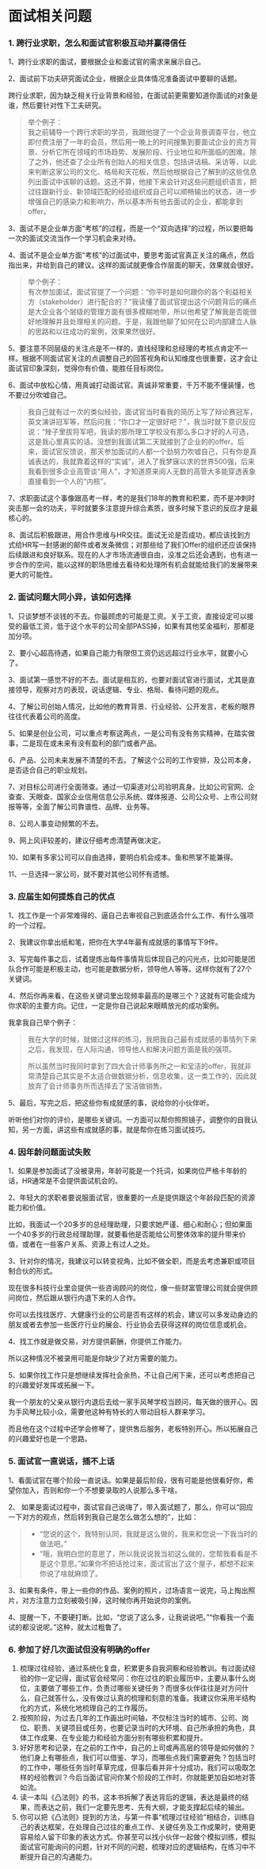 # 面试相关问题

### 1. 跨行业求职，怎么和面试官积极互动并赢得信任

1、跨行业求职的面试，要根据企业和面试官的需求来展示自己。

2、面试前下功夫研究面试企业，根据企业具体情况准备面试中要聊的话题。

跨行业求职，因为缺乏相关行业背景和经验，在面试前更需要知道你面试的对象是谁，然后要针对性下工夫研究。

> 举个例子：  
> 我之前辅导一个跨行求职的学员，我跟他提了一个企业背景调查平台，他立即付费注册了一年的会员，然后用一晚上的时间搜集到要面试企业的资方背景、分析它所在领域的市场趋势、发展阶段、行业地位和所面临的困难。除了之外，他还查了企业所有创始人的相关信息，包括讲话稿、采访等，以此来判断这家公司的文化、格局和天花板，然后他根据自己了解到的这些信息列出面试中该聊的话题。这还不算，他接下来会针对这些问题组织语言，把过往跟新行业、新领域匹配的经验组织成自己可以顺畅输出的状态，进一步增强自己的感染力和影响力，所以基本所有他去面试的企业，都能拿到offer。

3、面试不是企业单方面“考核”的过程，而是一个“双向选择”的过程，所以要把每一次的面试交流当作一个学习机会来对待。

4、面试不是企业单方面“考核”的过面试中，要思考面试官真正关注的痛点，然后指出来，并给到自己的建议。这样的面试就更像合作层面的聊天，效果就会很好。

> 举个例子：  
> 有次参加面试，面试官提了一个问题：“你平时是如何跟你的各个利益相关方（stakeholder）进行配合的？”我读懂了面试官提出这个问题背后的痛点是大企业各个层级的管理方面有很多模糊地带，所以他希望了解我是否能很好地理解并且处理相关的问题。于是，我跟他聊了如何在公司内部建立人脉的思路和以往成功的案例，效果果然很好。

5、要注意不同层级的关注点是不一样的，直线经理和总经理的考核点肯定不一样。根据不同面试官关注的点调整自己的回答视角和认知维度也很重要，这才会让面试官印象深刻，觉得你有价值，能胜任目标岗位。

6、面试中放松心情，用真诚打动面试官。真诚非常重要，千万不能不懂装懂，也不要过分吹嘘自己。

> 我自己就有过一次的类似经验，面试官当时看我的简历上写了辩论赛冠军，英文演讲冠军等，然后问我：“你口才一定很好吧？”，我当时就下意识反应说：“矬子里拔将军吧，我读的那所理工学校没有那么多口才好的人可选，这是我心里真实的话。没想到我面试第二天就接到了企业的的offer。后来，面试官反馈说，那天参加面试的人都一个劲努力吹嘘自己，只有你是真诚表达的，我就靠着这样的“实诚”，进入了我梦寐以求的世界500强，后来我看到很多企业高管谈“用人”，才知道原来阅人无数的高管大多能穿透表象直接看到一个人的“内核”。

7、求职面试这个事像跟高考一样，考的是我们18年的教育和积累，而不是冲刺时突击那一会的功夫，平时就要多注意提升综合素质，很多时候下意识的反应才是最核心的。

8、面试后积极跟进，用合作思维与HR交往。面试无论是否成功，都应该找到方式给HR写一封感谢的邮件或者发条微信；对那些给了我们Offer的组织还应该保持后续跟进和良好联系。现在的人才市场流通很自由，没准之后还会遇到，也有进一步合作的空间，能以这样的职场思维去看待和处理所有机会就能给我们的发展带来更大的可能性。

### 2. 面试问题大同小异，该如何选择

1、只谈梦想不谈钱的不去。你最顾虑的可能是工资。关于工资，直接设定可以接受的最低工资，低于这个水平的公司全部PASS掉，如果有其他奖金福利，那都是加分项。

2、要小心超高待遇，如果自己能力有限但工资仍远远超过行业水平，就要小心了。

3、面试第一感觉不好的不去。面试是相互的，也要对面试官进行面试，尤其是直接领导，观察对方的表现，说话逻辑、专业、格局、看待问题的观点。

4、了解公司创始人情况，比如他的教育背景、行业经验、公开发言，老板的眼界往往代表着公司的高度。

5、如果是创业公司，可以重点考察这两点，一是公司有没有务实精神，在踏实做事，二是现在或未来有没有盈利的部门或者产品。

6、产品、公司未来发展不清楚的不去。了解这个公司的工作安排，及公司本身，是否适合自己的职业规划。

7、对目标公司进行全面筛查。通过一切渠道对公司验明真身。比如公司官网、企查查、天眼查、国家企业信用信息公示系统、媒体报道、公司公众号、上市公司财报等等，全面了解公司靠谱性、品牌、业务等。

8、公司人事变动频繁的不去。

9、网上风评较差的，建议仔细考虑清楚再做决定。

10、如果有多家公司可以自由选择，要明白机会成本。鱼和熊掌不能兼得。

11、一旦选择一家公司，就不要对其他公司怀有遗憾。

### 3. 应届生如何提炼自己的优点

1、找工作是一个非常难得的、逼自己去审视自己到底适合什么工作、有什么强项的一个过程。

2、我建议你拿出纸和笔，把你在大学4年最有成就感的事情写下9件。

3、写完每件事之后，试着提炼出每件事情背后体现自己的闪光点，比如可能是团队合作可能是积极主动，也可能是数据分析，领导他人等等。这样你就有了27个关键词。

4、然后你再来看，在这些关键词里出现频率最高的是哪三个？这就有可能会成为你求职的主要方向。记住，一定是你自己说起来眼睛放光的成功案例。

我拿我自己举个例子：

> 我在大学的时候，就做过这样的练习，我把我自己最有成就感的事情列下来之后，我发现，在人际沟通，领导他人和解决问题方面是我的强项。
>
> 所以虽然当时我同时拿到了四大会计师事务所之一和宝洁的offer，我就非常清楚自己其实是不太适合做数据分析，信息收集，这一类工作的，因此就放弃了会计师事务所而选择去了宝洁做销售。

5、最后，写完之后，把这些你有成就感的事，说给你的小伙伴听。

听听他们对你的评价，是哪些关键词。一方面可以帮你照照镜子，调整你的自我认知，另一方面，讲这些有成就感的事，就是帮你在练习面试技巧。

### 4. 因年龄问题面试失败

1、如果是参加面试了没被录用，年龄可能是一个托词，如果岗位严格卡年龄的话，HR通常是不会提供面试机会的。

2、年轻大的求职者要说服面试官，很重要的一点是提供跟这个年龄段匹配的资源能力和价值。

比如，我面试一个20多岁的总经理助理，只要求她严谨、细心和耐心；但如果面一个40多岁的行政总经理助理，就要看他是否能给公司整体效率的提升带来价值，或者在一些客户关系、资源上有过人之处。

3、针对你的情况，我建议可以转变视角，比如不做全职，而是去考虑兼职或项目制合伙的形式。

现在很多科技行业里会提供一些咨询顾问的岗位，像一些财富管理公司就会提供顾问岗位，然后跟从银行内退下来的人合作。

你可以去找找医疗、大健康行业的公司是否有这样的机会，建议可以多发动身边的朋友或者去参加一些医疗行业的展会、行业协会去获得这样的岗位信息或机会。

4、找工作就是做交易，对方提供薪酬，你提供工作能力。

所以这种情况不被录用可能是你缺少了对方需要的能力。

5、如果你找工作只是想继续发挥社会余热，不让自己闲下来，还可以考虑把自己的兴趣爱好发挥或拓展一下。

我一个朋友的父亲从银行内退后去给一家手风琴学校当顾问，每天做的很开心。因为手风琴比较小众，需要他这种有特长的人带动目标人群来学习。

而且他在这个过程中还学会修琴了，提供售后服务，老板特别开心。所以拓展自己的兴趣爱好也是一个思路。

### 5. 面试官一直说话，插不上话

1、看面试官在哪个阶段一直说话。如果是最后阶段，很有可能是他很看好你，希望你加入，否则和你一个不想要录取的人说那么多干啥。

2、 如果是面试过程中，面试官自己说嗨了，带入面试题了，那么，你可以“回应一下对方的观点，然后转到我自己是怎么做怎么想的”，比如：

> * “您说的这个，我特别认同，我就是这么做的，我来和您说一下我当时的做法吧。” 
> * “哦，我明白您的意思了，所以我说说我当初这么做的，您帮我看看是不是这个意思。”如果你不把话抢过来，面试官出了这个屋子，都想不起来你说了啥就麻烦了。

3、如果有条件，带上一些你的作品、案例的照片，过场语言一说完，马上掏出照片，对方注意力立刻被吸引掉，这时候你再开始说你的案例。

4、提醒一下，不要硬打断。比如，“您说了这么多，让我说说吧。”“你看我一个面试的都没说呢。”这种，就太过粗鲁了。

### 6. 参加了好几次面试但没有明确的offer

1. 梳理过往经验，通过系统化复盘，积累更多自我洞察和经验教训。有过面试经验的你一定记得，面试官会经常问：你在过往的职业履历中，主要从事什么岗位，主要做了哪些工作，负责过哪些关键任务？而很多伙伴往往是对方问什么，自己就答什么，没有做过认真的梳理和刻意的准备。我建议你采用半结构化的方式，系统化地梳理自己的工作履历。 
2. 按照阶段，为过去几年的工作画出时间轴，不仅标注当时的城市、公司、岗位、职责、关键项目或任务，也要记录当时的大环境、自己所承担的角色，具体工作成果、在专业能力和经验方面分别有哪些积累和提升。 
3. 好好思考和记录，在之前的工作中，自己的上司或再高层的领导是如何做的？他们身上有哪些点，我们可以借鉴、学习，而哪些点我们需要避免？包括当时的工作中，哪些任务当时草草完成，但事后看并非十分成功，我们可以吸取怎样的经验教训？今后当面试官问你某个阶段的工作时，你就能更加自如地对答如流。 
4. 读一本叫《凸法则》的书，这本书拆解了表达背后的逻辑，表达是最终的结果，而表达之前，我们一定要先思考、先有大纲，才能支撑起后续的输出。
5. 你可以把《凸法则》提到的方法，与第一件事“梳理过往经验”相结合，训练自己的表达框架，在处理自己过往的重点工作、关键任务及工作成果时，使用更容易给人留下印象的表达方式。你甚至可以找小伙伴一起做个模拟训练，模拟面试官可能询问的问题，针对不同的问题，梳理对应的逻辑结构，在练习中不断提升自己的沟通能力。



